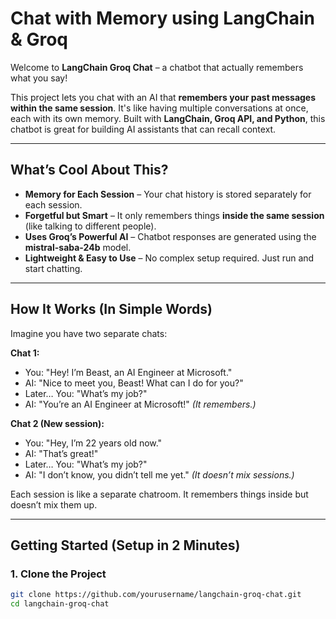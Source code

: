 # Chat with Memory using LangChain & Groq  

Welcome to **LangChain Groq Chat** – a chatbot that actually remembers what you say!  

This project lets you chat with an AI that **remembers your past messages within the same session**. It's like having multiple conversations at once, each with its own memory. Built with **LangChain, Groq API, and Python**, this chatbot is great for building AI assistants that can recall context.  

---

## What’s Cool About This?  

- **Memory for Each Session** – Your chat history is stored separately for each session.  
- **Forgetful but Smart** – It only remembers things **inside the same session** (like talking to different people).  
- **Uses Groq’s Powerful AI** – Chatbot responses are generated using the **mistral-saba-24b** model.  
- **Lightweight & Easy to Use** – No complex setup required. Just run and start chatting.  

---

## How It Works (In Simple Words)  

Imagine you have two separate chats:  

**Chat 1:**  
- You: "Hey! I’m Beast, an AI Engineer at Microsoft."  
- AI: "Nice to meet you, Beast! What can I do for you?"  
- Later… You: "What’s my job?"  
- AI: "You’re an AI Engineer at Microsoft!" *(It remembers.)*  

**Chat 2 (New session):**  
- You: "Hey, I’m 22 years old now."  
- AI: "That’s great!"  
- Later… You: "What’s my job?"  
- AI: "I don’t know, you didn’t tell me yet." *(It doesn’t mix sessions.)*  

Each session is like a separate chatroom. It remembers things inside but doesn’t mix them up.  

---

## Getting Started (Setup in 2 Minutes)  

### 1. Clone the Project  
```sh
git clone https://github.com/yourusername/langchain-groq-chat.git
cd langchain-groq-chat
